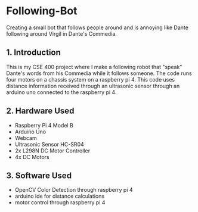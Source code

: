 # Following-Bot
Creating a small bot that follows people around and is annoying like Dante following around Virgil in Dante's Commedia.
## 1. Introduction
This is my CSE 400 project where I make a following robot that "speak" Dante's words from his Commedia while it follows someone. The code runs four motors on a chassis system on a raspberry pi 4. This code uses distance information received through an ultrasonic sensor through an arduino uno connected to the raspberry pi 4.
## 2. Hardware Used
- Raspberry Pi 4 Model B
- Arduino Uno
- Webcam
- Ultrasonic Sensor HC-SR04
- 2x L298N DC Motor Controller
- 4x DC Motors
## 3. Software Used
- OpenCV Color Detection through raspberry pi 4
- arduino ide for distance calculations 
- motor control through raspberry pi 4


